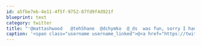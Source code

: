 ```yaml
---
id: a5fbe7eb-4e11-4f5f-9752-87fd9f4d921f
blueprint: text
category: twitter
title: "'@mattashwood   @tehShane  @dchymko  @_ds  was fun, sorry I had to leave so early"
caption: '<span class="username username_linked">@<a href="https://twitter.com/mattashwood" title="Matt Ashwood">mattashwood</a></span>   <span class="username username_linked">@<a href="https://twitter.com/tehShane" title="Shane Lawrence">tehShane</a></span>  <span class="username username_linked">@<a href="https://twitter.com/dchymko" title="Daryl Chymko">dchymko</a></span>  <span class="username username_linked">@<a href="https://twitter.com/_ds" title="Dustin Senos">_ds</a></span>  was fun, sorry I had to leave so early'
---
```

